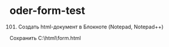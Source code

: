 # oder-form-test
101. Создать html-документ в Блокноте (Notepad, Notepad++)

Сохранить C:\html\form.html
